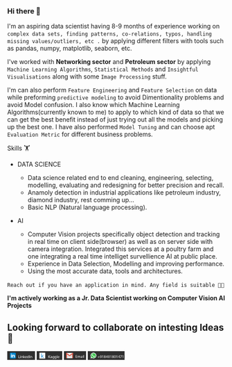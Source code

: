 ### Hi there 👋

I'm an aspiring data scientist having 8-9 months of experience working on `complex data sets, finding patterns, co-relations, typos, handling missing values/outliers, etc .` by applying different filters with 
tools such as pandas, numpy, matplotlib, seaborn, etc.

I've worked with **Networking sector** and **Petroleum sector** by applying `Machine Learning Algorithms`, `Statistical Methods` and `Insightful Visualisations` along with some `Image Processing` stuff.

I'm can also perform `Feature Engineering` and `Feature Selection` on data while preforming `predictive modeling` to avoid Dimentionality problems and avoid Model confusion. I also know which Machine Learning Algorithms(currently known to me) to apply to which kind of data so that we can get the best benefit instead of just trying out all the models and picking up the best one. I have also performed `Model Tuning` and can choose apt `Evaluation Metric` for different business problems.

Skills 🏋
- DATA SCIENCE 
  - Data science related end to end cleaning, engineering, selecting, modelling, evaluating and redesigning for better precision and recall.
  - Anamoly detection in industrial applications like petroleum industry, diamond industry, rest comming up...
  - Basic NLP (Natural language processing).

- AI
  - Computer Vision projects specifically object detection and tracking in real time on client side(browser) as well as on server side with camera integration. Integrated this services at a poultry farm and one integrating a real time intelliget survellience AI at public place.
  - Experience in Data Selection, Modelling and improving performance.
  - Using the most accurate data, tools and architectures.
  
`Reach out if you have an application in mind. Any field is suitable 👍🏻`


**I'm actively working as a Jr. Data Scientist working on Computer Vision AI Projects**
## Looking forward to collaborate on intesting Ideas 🤩
[<img src='./linkedin.png' height=20/>](https://www.linkedin.com/in/parthlathiya42) [<img src='./kaggle.png' height=20/>](https://www.kaggle.com/parthlathiya42) [<img src='./mail.png' height=20/>](plathiya2611@gmail.com) [<img src='./whatsapp.png' height=20/>]()
